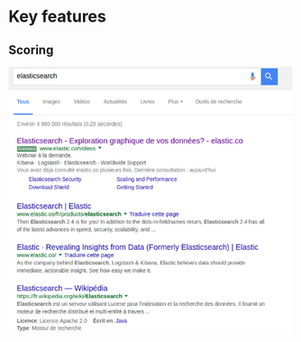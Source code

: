 # Key features

## Scoring <!-- .element: class="fragment" data-fragment-index="1" -->
![ElasticSearch](images/slides/es/scoring.png) <!-- .element: class="fragment" data-fragment-index="1" -->